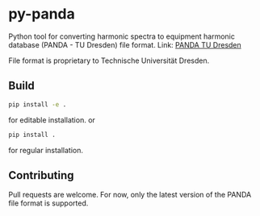 # py-panda
Python tool for converting harmonic spectra to equipment harmonic database (PANDA - TU Dresden) file format.
Link: [PANDA TU Dresden](https://www.panda.et.tu-dresden.de/cgi-bin/PANDA.cgi)

File format is proprietary to Technische Universität Dresden.

## Build
```bash
pip install -e .
```
for editable installation.
or 
```bash
pip install .
```
for regular installation.

## Contributing
Pull requests are welcome. 
For now, only the latest version of the PANDA file format is supported.